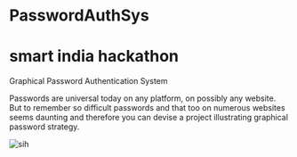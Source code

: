 # PasswordAuthSys
# smart india hackathon

Graphical Password Authentication System

Passwords are universal today on any platform, on possibly any website. But to remember so difficult passwords and that too on numerous websites seems daunting and therefore you can devise a project illustrating graphical password strategy.

![sih](https://user-images.githubusercontent.com/83345313/160280455-b388356b-e805-49f3-ba21-51db2731e671.jpeg)
